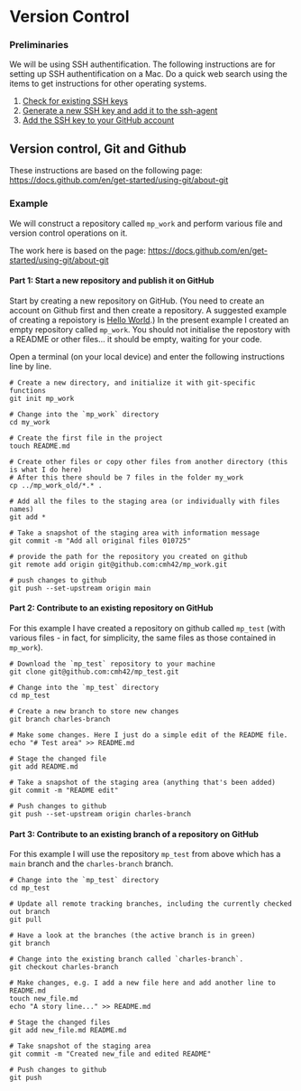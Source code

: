 # Version Control

### Preliminaries

We will be using SSH authentification. 
The following instructions are for setting up SSH authentification on a Mac. Do a quick web search using the items to get instructions for other operating systems.

1. [Check for existing SSH keys](https://docs.github.com/en/authentication/connecting-to-github-with-ssh/checking-for-existing-ssh-keys)
2. [Generate a new SSH key and add it to the ssh-agent](https://docs.github.com/en/authentication/connecting-to-github-with-ssh/generating-a-new-ssh-key-and-adding-it-to-the-ssh-agent#about-ssh-key-passphrases)
3. [Add the SSH key to your GitHub account](https://docs.github.com/en/authentication/connecting-to-github-with-ssh/adding-a-new-ssh-key-to-your-github-account)


## Version control, Git and Github

These instructions are based on the following page: https://docs.github.com/en/get-started/using-git/about-git

### Example 
We will construct a repository called `mp_work` and perform various file and version control operations on it.  

The work here is based on the page: https://docs.github.com/en/get-started/using-git/about-git

#### Part 1: Start a new repository and publish it on GitHub

Start by creating a new repository on GitHub. (You need to create an account on Github first and then create a repository.  A suggested example of creating a repoistory is [Hello World](https://docs.github.com/en/get-started/start-your-journey/hello-world).) In the present example I created an empty repository 
called `mp_work`. You should not initialise the repostory with a README or other files... it should be empty, waiting for your code. 

Open a terminal (on your local device) and enter the following instructions line by line. 

```shell
# Create a new directory, and initialize it with git-specific functions
git init mp_work

# Change into the `mp_work` directory
cd my_work

# Create the first file in the project
touch README.md

# Create other files or copy other files from another directory (this is what I do here)
# After this there should be 7 files in the folder my_work
cp ../mp_work_old/*.* .

# Add all the files to the staging area (or individually with files names)
git add *

# Take a snapshot of the staging area with information message
git commit -m "Add all original files 010725"

# provide the path for the repository you created on github
git remote add origin git@github.com:cmh42/mp_work.git

# push changes to github
git push --set-upstream origin main

```

#### Part 2: Contribute to an existing repository on GitHub

For this example I have created a  repository on github called `mp_test` (with various files - in fact, for simplicity, the same files as 
those contained in `mp_work`). 

```shell
# Download the `mp_test` repository to your machine
git clone git@github.com:cmh42/mp_test.git

# Change into the `mp_test` directory
cd mp_test

# Create a new branch to store new changes
git branch charles-branch

# Make some changes. Here I just do a simple edit of the README file.
echo "# Test area" >> README.md

# Stage the changed file
git add README.md

# Take a snapshot of the staging area (anything that's been added)
git commit -m "README edit"

# Push changes to github
git push --set-upstream origin charles-branch
``` 

#### Part 3: Contribute to an existing branch of a repository on GitHub

For this example I will use  the repository `mp_test` from above which has a `main` branch and the `charles-branch` branch.


```shell
# Change into the `mp_test` directory
cd mp_test

# Update all remote tracking branches, including the currently checked out branch
git pull 

# Have a look at the branches (the active branch is in green)
git branch

# Change into the existing branch called `charles-branch`.
git checkout charles-branch

# Make changes, e.g. I add a new file here and add another line to README.md
touch new_file.md
echo "A story line..." >> README.md

# Stage the changed files
git add new_file.md README.md

# Take snapshot of the staging area
git commit -m "Created new_file and edited README"

# Push changes to github
git push
``` 
